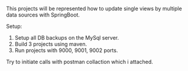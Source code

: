 This projects will be represented how to update single views by multiple data sources with SpringBoot.

Setup:
1.	Setup all DB backups on the MySql server.
2.	Build 3 projects using maven.
3.	Run projects with 9000, 9001, 9002 ports.

Try to initiate calls with postman collaction which i attached.
